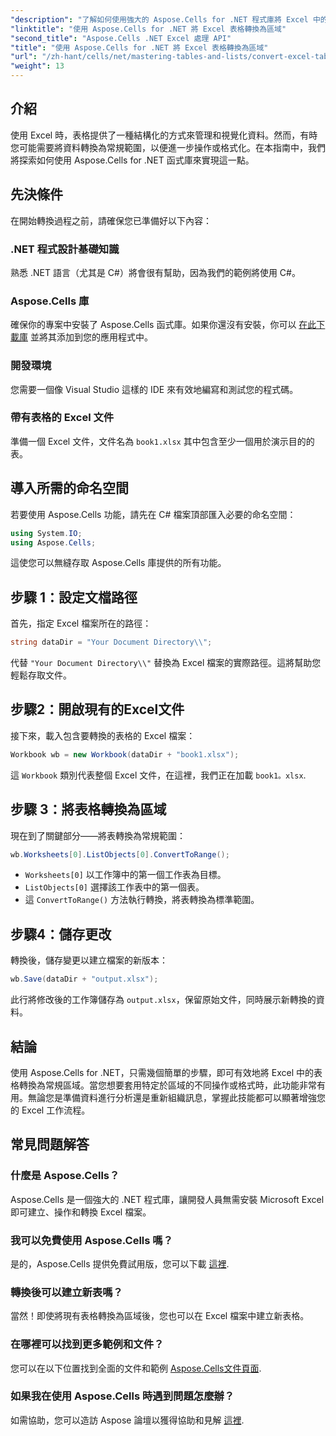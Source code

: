 ```yaml
---
"description": "了解如何使用強大的 Aspose.Cells for .NET 程式庫將 Excel 中的表格無縫轉換為常規區域。本逐步指南涵蓋了從設定環境到執行轉換的所有內容。"
"linktitle": "使用 Aspose.Cells for .NET 將 Excel 表格轉換為區域"
"second_title": "Aspose.Cells .NET Excel 處理 API"
"title": "使用 Aspose.Cells for .NET 將 Excel 表格轉換為區域"
"url": "/zh-hant/cells/net/mastering-tables-and-lists/convert-excel-tables-to-range/"
"weight": 13
---
```


## 介紹

使用 Excel 時，表格提供了一種結構化的方式來管理和視覺化資料。然而，有時您可能需要將資料轉換為常規範圍，以便進一步操作或格式化。在本指南中，我們將探索如何使用 Aspose.Cells for .NET 函式庫來實現這一點。

## 先決條件
在開始轉換過程之前，請確保您已準備好以下內容：

### .NET 程式設計基礎知識
熟悉 .NET 語言（尤其是 C#）將會很有幫助，因為我們的範例將使用 C#。

### Aspose.Cells 庫
確保你的專案中安裝了 Aspose.Cells 函式庫。如果你還沒有安裝，你可以 [在此下載庫](https://releases.aspose.com/cells/net/) 並將其添加到您的應用程式中。

### 開發環境
您需要一個像 Visual Studio 這樣的 IDE 來有效地編寫和測試您的程式碼。

### 帶有表格的 Excel 文件
準備一個 Excel 文件，文件名為 `book1.xlsx` 其中包含至少一個用於演示目的的表。

## 導入所需的命名空間
若要使用 Aspose.Cells 功能，請先在 C# 檔案頂部匯入必要的命名空間：

```csharp
using System.IO;
using Aspose.Cells;
```

這使您可以無縫存取 Aspose.Cells 庫提供的所有功能。

## 步驟 1：設定文檔路徑
首先，指定 Excel 檔案所在的路徑：

```csharp
string dataDir = "Your Document Directory\\";
```
代替 `"Your Document Directory\\"` 替換為 Excel 檔案的實際路徑。這將幫助您輕鬆存取文件。

## 步驟2：開啟現有的Excel文件
接下來，載入包含要轉換的表格的 Excel 檔案：

```csharp
Workbook wb = new Workbook(dataDir + "book1.xlsx");
```
這 `Workbook` 類別代表整個 Excel 文件，在這裡，我們正在加載 `book1。xlsx`.

## 步驟 3：將表格轉換為區域
現在到了關鍵部分——將表轉換為常規範圍：

```csharp
wb.Worksheets[0].ListObjects[0].ConvertToRange();
```

- `Worksheets[0]` 以工作簿中的第一個工作表為目標。
- `ListObjects[0]` 選擇該工作表中的第一個表。
- 這 `ConvertToRange()` 方法執行轉換，將表轉換為標準範圍。

## 步驟4：儲存更改
轉換後，儲存變更以建立檔案的新版本：

```csharp
wb.Save(dataDir + "output.xlsx");
```
此行將修改後的工作簿儲存為 `output.xlsx`，保留原始文件，同時展示新轉換的資料。

## 結論
使用 Aspose.Cells for .NET，只需幾個簡單的步驟，即可有效地將 Excel 中的表格轉換為常規區域。當您想要套用特定於區域的不同操作或格式時，此功能非常有用。無論您是準備資料進行分析還是重新組織訊息，掌握此技能都可以顯著增強您的 Excel 工作流程。

## 常見問題解答

### 什麼是 Aspose.Cells？
Aspose.Cells 是一個強大的 .NET 程式庫，讓開發人員無需安裝 Microsoft Excel 即可建立、操作和轉換 Excel 檔案。

### 我可以免費使用 Aspose.Cells 嗎？
是的，Aspose.Cells 提供免費試用版，您可以下載 [這裡](https://releases。aspose.com/cells/net/).

### 轉換後可以建立新表嗎？
當然！即使將現有表格轉換為區域後，您也可以在 Excel 檔案中建立新表格。

### 在哪裡可以找到更多範例和文件？
您可以在以下位置找到全面的文件和範例 [Aspose.Cells文件頁面](https://reference。aspose.com/cells/net/).

### 如果我在使用 Aspose.Cells 時遇到問題怎麼辦？
如需協助，您可以造訪 Aspose 論壇以獲得協助和見解 [這裡](https://forum。aspose.com/c/cells/9).